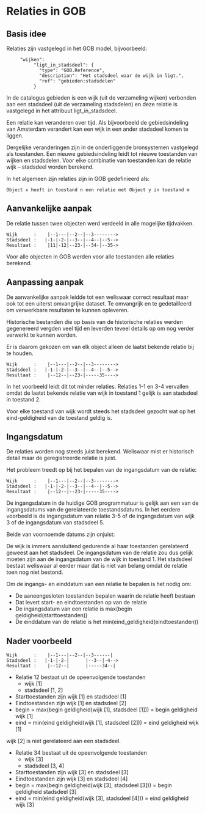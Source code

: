 # Relaties in GOB

## Basis idee

Relaties zijn vastgelegd in het GOB model, bijvoorbeeld:

```
     "wijken":
          "ligt_in_stadsdeel": {
            "type": "GOB.Reference",
            "description": "Het stadsdeel waar de wijk in ligt.",
            "ref": "gebieden:stadsdelen"
          }
```

In de catalogus gebieden is een wijk (uit de verzameling wijken) verbonden aan een stadsdeel (uit de verzameling stadsdelen) en deze relatie is vastgelegd in het attribuut ligt_in_stadsdeel.

Een relatie kan veranderen over tijd. Als bijvoorbeeld de gebiedsindeling van Amsterdam verandert kan een wijk in een ander stadsdeel komen te liggen.

Dergelijke veranderingen zijn in de onderliggende bronsystemen vastgelegd als toestanden. Een nieuwe gebiedsindeling leidt tot nieuwe toestanden van wijken en stadsdelen. Voor elke combinatie van toestanden kan de relatie wijk – stadsdeel worden berekend.

In het algemeen zijn relaties zijn in GOB gedefinieerd als:
```
Object x heeft in toestand n een relatie met Object y in toestand m
```
## Aanvankelijke aanpak

De relatie tussen twee objecten werd verdeeld in alle mogelijke tijdvakken.
```
Wijk      :    |--1---|--2--|--3-------->
Stadsdeel :   |-1-|-2-|--3--|--4--|--5-->
Resultaat :    |11|-12|--23-|--34-|--35->
```
Voor alle objecten in GOB werden voor alle toestanden alle relaties berekend.

## Aanpassing aanpak

De aanvankelijke aanpak leidde tot een weliswaar correct resultaat maar ook tot een uiterst omvangrijke dataset. Te omvangrijk en te gedetailleerd om verwerkbare resultaten te kunnen opleveren. 

Historische bestanden die op basis van de historische relaties werden gegenereerd vergden veel tijd en leverden teveel details op om nog verder verwerkt te kunnen worden.

Er is daarom gekozen om van elk object alleen de laatst bekende relatie bij te houden.
```
Wijk      :    |--1---|--2--|--3-------->
Stadsdeel :   |-1-|-2-|--3--|--4--|--5-->
Resultaat :    |--12--|--23-|-----35---->
```
In het voorbeeld leidt dit tot minder relaties. Relaties 1-1 en 3-4 vervallen omdat de laatst bekende relatie van wijk in toestand 1 gelijk is aan stadsdeel in toestand 2.

Voor elke toestand van wijk wordt steeds het stadsdeel gezocht wat op het eind-geldigheid van de toestand geldig is.

## Ingangsdatum

De relaties worden nog steeds juist berekend. Weliswaar mist er historisch detail maar de geregistreerde relatie is juist.

Het probleem treedt op bij het bepalen van de ingangsdatum van de relatie:
```
Wijk      :    |--1---|--2--|--3-------->
Stadsdeel :   |-1-|-2-|--3--|--4--|--5-->
Resultaat :    |--12--|--23-|-----35---->
```
De ingangsdatum in de huidige GOB programmatuur is gelijk aan een van de ingangsdatums van de gerelateerde toestandsdatums.
In het eerdere voorbeeld is de ingangsdatum van relatie 3-5 of de ingangsdatum van wijk 3 of de ingangsdatum van stadsdeel 5.

Beide van voornoemde datums zijn onjuist:

De wijk is immers aansluitend gedurende al haar toestanden gerelateerd geweest aan het stadsdeel.
De ingangsdatum van de relatie zou dus gelijk moeten zijn aan de ingangsdatum van de wijk in toestand 1.
Het stadsdeel bestaat weliswaar al eerder maar dat is niet van belang omdat de relatie toen nog niet bestond.

Om de ingangs- en einddatum van een relatie te bepalen is het nodig om:
- De aaneengesloten toestanden bepalen waarin de relatie heeft bestaan
- Dat levert start- en eindtoestanden op van de relatie
- De ingangsdatum van een relatie is max(begin geldigheid(starttoestanden))
- De einddatum van de relatie is het min(eind_geldigheid(eindtoestanden))

## Nader voorbeeld
```
Wijk      :    |--1---|--2--|--3------|
Stadsdeel :   |-1-|-2-|      |--3--|-4-->
Resultaat :    |--12--|      |-----34--|
```

- Relatie 12 bestaat uit de opeenvolgende toestanden
  - wijk [1]
  - stadsdeel [1, 2]
- Starttoestanden zijn wijk [1] en stadsdeel [1]
- Eindtoestanden zijn wijk [1] en stadsdeel [2]
- begin = max(begin geldigheid(wijk [1], stadsdeel [1])) = begin geldigheid wijk [1]
- eind = min(eind geldigheid(wijk [1], stadsdeel [2])) = eind geldigheid wijk [1]

wijk [2] is niet gerelateerd aan een stadsdeel.

- Relatie 34 bestaat uit de opeenvolgende toestanden
  - wijk [3]
  - stadsdeel [3, 4]
- Starttoestanden zijn wijk [3] en stadsdeel [3]
- Eindtoestanden zijn wijk [3] en stadsdeel [4]
- begin = max(begin geldigheid(wijk [3], stadsdeel [3])) = begin geldigheid stadsdeel [3]
- eind = min(eind geldigheid(wijk [3], stadsdeel [4])) = eind geldigheid wijk [3]
